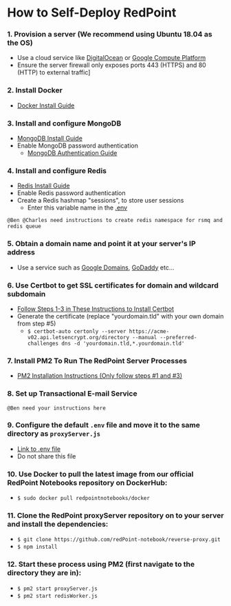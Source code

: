 # How to Self-Deploy RedPoint

### 1. Provision a server (We recommend using Ubuntu 18.04 as the OS)

- Use a cloud service like [DigitalOcean](https://www.digitalocean.com/) or [Google Compute Platform](https://cloud.google.com/)
- Ensure the server firewall only exposes ports 443 (HTTPS) and 80 (HTTP) to external traffic]

### 2. Install Docker

- [Docker Install Guide](https://docker-curriculum.com/#setting-up-your-computer)

### 3. Install and configure MongoDB

- [MongoDB Install Guide](https://www.digitalocean.com/community/tutorials/how-to-install-mongodb-on-ubuntu-18-04)
- Enable MongoDB password authentication
  - [MongoDB Authentication Guide](https://docs.mongodb.com/manual/tutorial/enable-authentication/)
    <!-- - Daemonize Mongo process (so it runs in the background) -->

### 4. Install and configure Redis

- [Redis Install Guide](https://www.digitalocean.com/community/tutorials/how-to-install-and-secure-redis-on-ubuntu-18-04)
  <!-- - Daemonize Redis process (so it runs in the background) -->
- Enable Redis password authentication
- Create a Redis hashmap "sessions", to store user sessions
  - Enter this variable name in the [.env](./.env)

```
@Ben @Charles need instructions to create redis namespace for rsmq and redis queue
```

### 5. Obtain a domain name and point it at your server's IP address

- Use a service such as [Google Domains](https://domains.google.com/registrar), [GoDaddy](https://www.godaddy.com/) etc...

### 6. Use Certbot to get SSL certificates for domain and wildcard subdomain

- [Follow Steps 1-3 in These Instructions to Install Certbot](https://certbot.eff.org/lets-encrypt/ubuntubionic-other)
- Generate the certificate (replace "yourdomain.tld" with your own domain from step #5)
  - `$ certbot-auto certonly --server https://acme-v02.api.letsencrypt.org/directory --manual --preferred-challenges dns -d 'yourdomain.tld,*.yourdomain.tld'`

### 7. Install PM2 To Run The RedPoint Server Processes

- [PM2 Installation Instructions (Only follow steps #1 and #3)](https://www.digitalocean.com/community/tutorials/how-to-set-up-a-node-js-application-for-production-on-ubuntu-18-04)

### 8. Set up Transactional E-mail Service

```
@Ben need your instructions here
```

### 9. Configure the default `.env` file and move it to the same directory as `proxyServer.js`

- [Link to .env file](./.env)
- Do not share this file

### 10. Use Docker to pull the latest image from our official RedPoint Notebooks repository on DockerHub:

- `$ sudo docker pull redpointnotebooks/docker`

### 11. Clone the RedPoint proxyServer repository on to your server and install the dependencies:

- `$ git clone https://github.com/redPoint-notebook/reverse-proxy.git`
- `$ npm install`

### 12. Start these process using PM2 (first navigate to the directory they are in):

- `$ pm2 start proxyServer.js`
- `$ pm2 start redisWorker.js`

